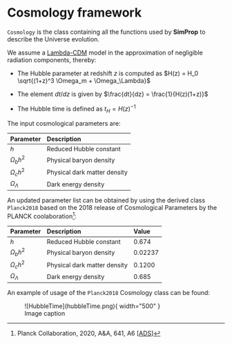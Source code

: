 # Cosmology framework

`Cosmology` is the class containing all the functions used by **SimProp** to describe the Universe evolution.

We assume a [Lambda-CDM](https://en.wikipedia.org/wiki/Lambda-CDM_model) model in the approximation of negligible radiation components, thereby:

* The Hubble parameter at redshift $z$ is computed as $H(z) = H_0 \sqrt{(1+z)^3 \Omega_m + \Omega_\Lambda}$

* The element $dt/dz$ is given by $\frac{dt}{dz} = \frac{1}{H(z)(1+z)}$

* The Hubble time is defined as $t_H = H(z)^{-1}$

The input cosmological parameters are:

| Parameter        | Description                  |  
| :--------------- | :--------------------------- |  
| $h$              | Reduced Hubble constant      |  
| $\Omega_b h^2$   | Physical baryon density      | 
| $\Omega_c h^2$   | Physical dark matter density |  
| $\Omega_\Lambda$ | Dark energy density          |  


An updated parameter list can be obtained by using the derived class `Planck2018` based on the 2018 release of Cosmological Parameters by the PLANCK coolaboration[^Planck2018]:

| Parameter        | Description                  | Value  |
| :--------------- | :--------------------------- | :------| 
| $h$              | Reduced Hubble constant      |   0.674| , , 0.685 
| $\Omega_b h^2$   | Physical baryon density      | 0.02237|
| $\Omega_c h^2$   | Physical dark matter density |  0.1200| 
| $\Omega_\Lambda$ | Dark energy density          |   0.685|

[^Planck2018]: Planck Collaboration, 2020, A&A, 641, A6 [[ADS](https://ui.adsabs.harvard.edu/abs/2020A%26A...641A...6P)]

An example of usage of the `Planck2018` Cosmology class can be found:

<figure markdown> 
  ![HubbleTime](hubbleTime.png){ width="500" }
  <figcaption>Image caption</figcaption>
</figure>
